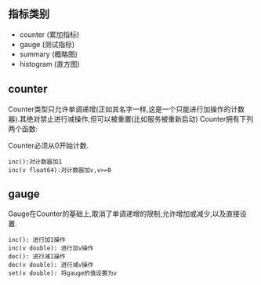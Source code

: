 
## 指标类别

- counter (累加指标)
- gauge (测试指标)
- summary (概略图)
- histogram (直方图)

## counter

Counter类型只允许单调递增(正如其名字一样,这是一个只能进行加操作的计数器).其绝对禁止进行减操作,但可以被重置(比如服务被重新启动) Counter拥有下列两个函数:

Counter必须从0开始计数.

```
inc():对计数器加1
inc(v float64):对计数器加v,v>=0
```

## gauge

Gauge在Counter的基础上,取消了单调递增的限制,允许增加或减少,以及直接设置.

```
inc(): 进行加1操作
inc(v double): 进行加v操作
dec(): 进行减1操作
dec(v double): 进行减v操作
set(v double): 将gauge的值设置为v
```
